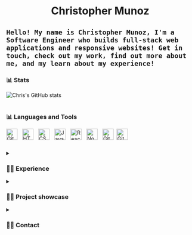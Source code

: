 # <div align="center">Christopher Munoz</div>
**`Hello! My name is Christopher Munoz, I'm a Software Engineer who builds full-stack web applications and responsive websites! Get in touch, check out my work, find out more about me, and my learn about my experience! `** 
---


### 📊 Stats

![Chris's GitHub stats](https://github-readme-stats.vercel.app/api?username=chrismunozcodes&show_icons=true&theme=gruvbox)

<!-- ![GitHub Streak](https://streak-stats.demolab.com?user=chrismunozcodes&theme=gruvbox&border_radius=4.5) -->

#
### 📊 Languages and Tools
<img align="left" alt="Git" width="30px" style="padding-right:10px;" src="https://cdn.jsdelivr.net/gh/devicons/devicon/icons/git/git-original.svg" />
<img align="left" alt="HTML" width="30px" style="padding-right:10px;" src="https://cdn.jsdelivr.net/gh/devicons/devicon/icons/html5/html5-plain.svg" />
<img align="left" alt="CSS" width="30px" style="padding-right:10px;" src="https://cdn.jsdelivr.net/gh/devicons/devicon/icons/css3/css3-plain.svg" />
<img align="left" alt="JavaScript" width="30px" style="padding-right:10px;" src="https://cdn.jsdelivr.net/gh/devicons/devicon/icons/javascript/javascript-plain.svg" />
<img align="left" alt="React" width="30px" style="padding-right:10px;" src="https://cdn.jsdelivr.net/gh/devicons/devicon/icons/react/react-original.svg" />
<img align="left" alt="NodeJS" width="30px" style="padding-right:10px;" src="https://cdn.jsdelivr.net/gh/devicons/devicon/icons/nodejs/nodejs-original.svg" />
<img align="left" alt="GitHub" width="30px" style="padding-right:5px;" src="https://cdn.jsdelivr.net/gh/devicons/devicon/icons/github/github-original.svg" />
<img align="left" alt="GitHub" width="30px" style="padding-right:10px;" src="https://cdn.jsdelivr.net/gh/devicons/devicon/icons/mongodb/mongodb-original.svg" />
<br />

#
<details>
 <summary><h3>👨‍💻 Experience</h3></summary>
 <h1>📊 100Devs</h1>
During my time at 100Devs, I had plenty of amazing opportunities, I attended a bunch of seminars that fleshed out my knowledge of programming technologies such as  Github, HTML, CSS, JavaScript, Node.js, MongoDB and React. I worked with different teams building out full-stack web applications together, building relationships and working with different people each time. Countless hours of problem solving, building, and working with peers and clients. During my time at 100Devs I found my first client as well, allowing me to expand my skill-set.

</details>

<details>
 <summary><h3>👨‍💻 Project showcase</h3></summary>
 <h1>📊 Quiz Tango</h1>
Full-stack quiz app that tracks points, ranks, allows you to choose difficulty and topics of questions.
https://user-images.githubusercontent.com/102195481/230752434-9d99705d-9cb7-4bec-ab95-3970edbb8ba4.mp4



 <h1>📊 100 hour project - coming soon!</h1>
A full-stack image generation tool using OpenAI's technology. Create an account, generate photos with text, save them to your gallery!

 <h1>📊 PixelVisionize</h1>
A full-stack image generation tool using OpenAI's technology. Create an account, generate photos with text, save them to your gallery!
</details>

<details>
 <summary><h3>👨‍💻 Contact</h3></summary>
<ul>
 <li><a href="https://www.linkedin.com/in/chrismunozcodes/">Linkedin</a></li> 
 <li><a href="https://www.twitter.com/chrismunozcodes">Twitter</a></li> 
</ul>
</details>
